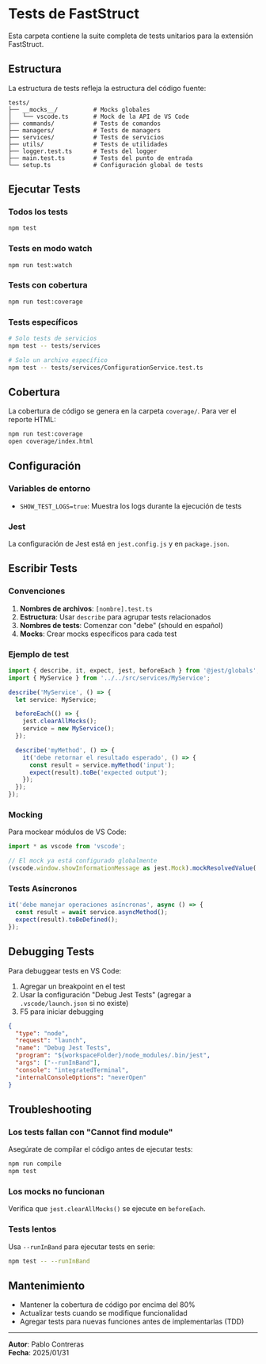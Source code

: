 # Tests de FastStruct

Esta carpeta contiene la suite completa de tests unitarios para la extensión FastStruct.

## Estructura

La estructura de tests refleja la estructura del código fuente:

```
tests/
├── __mocks__/          # Mocks globales
│   └── vscode.ts       # Mock de la API de VS Code
├── commands/           # Tests de comandos
├── managers/           # Tests de managers
├── services/           # Tests de servicios
├── utils/              # Tests de utilidades
├── logger.test.ts      # Tests del logger
├── main.test.ts        # Tests del punto de entrada
└── setup.ts            # Configuración global de tests
```

## Ejecutar Tests

### Todos los tests
```bash
npm test
```

### Tests en modo watch
```bash
npm run test:watch
```

### Tests con cobertura
```bash
npm run test:coverage
```

### Tests específicos
```bash
# Solo tests de servicios
npm test -- tests/services

# Solo un archivo específico
npm test -- tests/services/ConfigurationService.test.ts
```

## Cobertura

La cobertura de código se genera en la carpeta `coverage/`. Para ver el reporte HTML:

```bash
npm run test:coverage
open coverage/index.html
```

## Configuración

### Variables de entorno

- `SHOW_TEST_LOGS=true`: Muestra los logs durante la ejecución de tests

### Jest

La configuración de Jest está en `jest.config.js` y en `package.json`.

## Escribir Tests

### Convenciones

1. **Nombres de archivos**: `[nombre].test.ts`
2. **Estructura**: Usar `describe` para agrupar tests relacionados
3. **Nombres de tests**: Comenzar con "debe" (should en español)
4. **Mocks**: Crear mocks específicos para cada test

### Ejemplo de test

```typescript
import { describe, it, expect, jest, beforeEach } from '@jest/globals';
import { MyService } from '../../src/services/MyService';

describe('MyService', () => {
  let service: MyService;

  beforeEach(() => {
    jest.clearAllMocks();
    service = new MyService();
  });

  describe('myMethod', () => {
    it('debe retornar el resultado esperado', () => {
      const result = service.myMethod('input');
      expect(result).toBe('expected output');
    });
  });
});
```

### Mocking

Para mockear módulos de VS Code:

```typescript
import * as vscode from 'vscode';

// El mock ya está configurado globalmente
(vscode.window.showInformationMessage as jest.Mock).mockResolvedValue('OK');
```

### Tests Asíncronos

```typescript
it('debe manejar operaciones asíncronas', async () => {
  const result = await service.asyncMethod();
  expect(result).toBeDefined();
});
```

## Debugging Tests

Para debuggear tests en VS Code:

1. Agregar un breakpoint en el test
2. Usar la configuración "Debug Jest Tests" (agregar a `.vscode/launch.json` si no existe)
3. F5 para iniciar debugging

```json
{
  "type": "node",
  "request": "launch",
  "name": "Debug Jest Tests",
  "program": "${workspaceFolder}/node_modules/.bin/jest",
  "args": ["--runInBand"],
  "console": "integratedTerminal",
  "internalConsoleOptions": "neverOpen"
}
```

## Troubleshooting

### Los tests fallan con "Cannot find module"

Asegúrate de compilar el código antes de ejecutar tests:
```bash
npm run compile
npm test
```

### Los mocks no funcionan

Verifica que `jest.clearAllMocks()` se ejecute en `beforeEach`.

### Tests lentos

Usa `--runInBand` para ejecutar tests en serie:
```bash
npm test -- --runInBand
```

## Mantenimiento

- Mantener la cobertura de código por encima del 80%
- Actualizar tests cuando se modifique funcionalidad
- Agregar tests para nuevas funciones antes de implementarlas (TDD)

---
**Autor**: Pablo Contreras  
**Fecha**: 2025/01/31